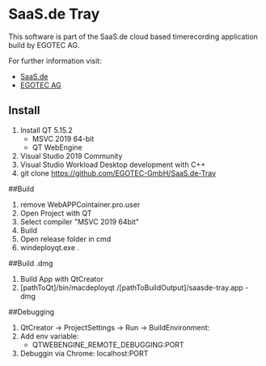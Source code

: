 # SaaS.de Tray

This software is part of the SaaS.de cloud based timerecording application build by EGOTEC AG.
 
<p>For further information visit:</p>
	<ul>
		<li>
			<a href="https://www.saas.de">SaaS.de</a>
		</li>
		<li>
			<a href="https://www.egotec.com">EGOTEC AG</a>
		</li>
	</ul>
	
## Install
1. Install QT 5.15.2
	- MSVC 2019 64-bit
	- QT WebEngine
3. Visual Studio 2019 Community
5. Visual Studio Workload Desktop development with C++
6. git clone https://github.com/EGOTEC-GmbH/SaaS.de-Tray

##Build
1. remove WebAPPCointainer.pro.user
2. Open Project with QT
3. Select compiler "MSVC 2019 64bit"
4. Build
5. Open release folder in cmd
6. windeployqt.exe .

##Build .dmg
1. Build App with QtCreator
2. [pathToQt]/bin/macdeployqt /[pathToBuildOutput]/saasde-tray.app -dmg

##Debugging
1. QtCreator -> ProjectSettings -> Run -> BuildEnvironment:
2. Add env variable:
	- QTWEBENGINE_REMOTE_DEBUGGING:PORT
3. Debuggin via Chrome: localhost:PORT



